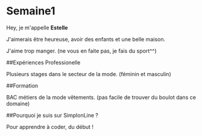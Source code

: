 # Semaine1

Hey, je m'appelle **Estelle**

J'aimerais être heureuse, avoir des enfants et une belle maison.

J'aime trop manger. (ne vous en faite pas, je fais du sport^^)



##Expériences Professionelle

Plusieurs stages dans le secteur de la mode. (féminin et masculin)



##Formation

BAC métiers de la mode vêtements.
(pas facile de trouver du boulot dans ce domaine)


##Pourquoi je suis sur SimplonLine ?

Pour apprendre à coder, du début !
